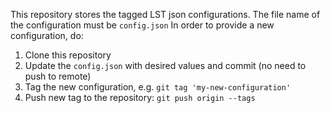 This repository stores the tagged LST json configurations. The file name of the configuration must be `config.json`
In order to provide a new configuration, do:
1. Clone this repository
2. Update the `config.json` with desired values and commit (no need to push to remote)
3. Tag the new configuration, e.g. `git tag 'my-new-configuration'`
4. Push new tag to the repository: `git push origin --tags`

